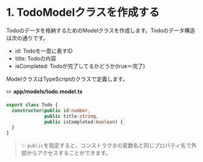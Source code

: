 # 1. TodoModelクラスを作成する

Todoのデータを格納するためのModelクラスを作成します。Todoのデータ構造は次の通りです。

- id: Todoを一意に表すID
- title: Todoの内容
- isCompleted: Todoが完了してるかどうか(true＝完了)

ModelクラスはTypeScriptのクラスで定義します。

:pencil2: **app/models/todo.model.ts**
```ts
export class Todo {
  constructor(public id:number,
              public title:string,
              public isCompleted:boolean) {
  }
}
```

> :sparkles: `public`を指定すると、コンストラクタの変数名と同じプロパティ名で外部からアクセスすることができます。
